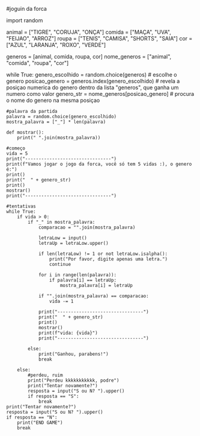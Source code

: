 #joguin da forca



import random

animal = ["TIGRE", "CORUJA", "ONÇA"]
comida = ["MAÇA", "UVA", "FEIJAO", "ARROZ"]
roupa = ["TENIS", "CAMISA", "SHORTS", "SAIA"]
cor = ["AZUL", "LARANJA", "ROXO", "VERDE"]


generos = [animal, comida, roupa, cor]
nome_generos = ["animal", "comida", "roupa", "cor"]

while True:
    genero_escolhido = random.choice(generos)  # escolhe o genero
    posicao_genero = generos.index(genero_escolhido)  # revela a posiçao numerica do genero dentro da lista "generos", que ganha um numero como valor
    genero_str = nome_generos[posicao_genero]  # procura o nome do genero na mesma posiçao


    #palavra da partida
    palavra = random.choice(genero_escolhido)  
    mostra_palavra = ["_"] * len(palavra)

    def mostrar():
        print(" ".join(mostra_palavra))

    #começo
    vida = 5
    print("--------------------------------")
    print(f"Vamos jogar o jogo da forca, você só tem 5 vidas :), o genero é:")
    print()
    print("  " + genero_str)
    print()
    mostrar()
    print("--------------------------------")

    #tentativas
    while True:
        if vida > 0:
            if "_" in mostra_palavra:
                comparacao = "".join(mostra_palavra)

                letraLow = input()
                letraUp = letraLow.upper()

                if len(letraLow) != 1 or not letraLow.isalpha():
                    print("Por favor, digite apenas uma letra.")
                    continue

                for i in range(len(palavra)):
                    if palavra[i] == letraUp:
                        mostra_palavra[i] = letraUp

                if "".join(mostra_palavra) == comparacao:
                    vida -= 1

                print("--------------------------------")
                print("  " + genero_str)
                print()
                mostrar()
                print(f"vida: {vida}")
                print("--------------------------------")

            else:
                print("Ganhou, parabens!")                
                break
                
        else:
            #perdeu, ruim
            print("Perdeu kkkkkkkkkkk, podre")   
            print("Tentar novamente?")
            resposta = input("S ou N? ").upper()
            if resposta == "S":
                break
    print("Tentar novamente?")       
    resposta = input("S ou N? ").upper()
    if resposta == "N":
        print("END GAME")
        break
